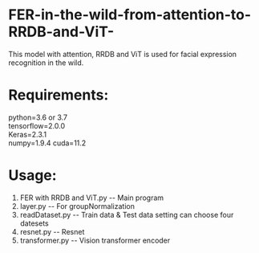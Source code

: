 # FER-in-the-wild-from-attention-to-RRDB-and-ViT-
This model with attention, RRDB and ViT is used for facial expression recognition in the wild.
# Requirements:
python=3.6 or 3.7   
tensorflow=2.0.0  
Keras=2.3.1  
numpy=1.9.4
cuda=11.2
# Usage:
1. FER with RRDB and ViT.py -- Main program
2. layer.py -- For groupNormalization
3. readDataset.py -- Train data & Test data setting can choose four datesets
4. resnet.py -- Resnet
5. transformer.py -- Vision transformer encoder
